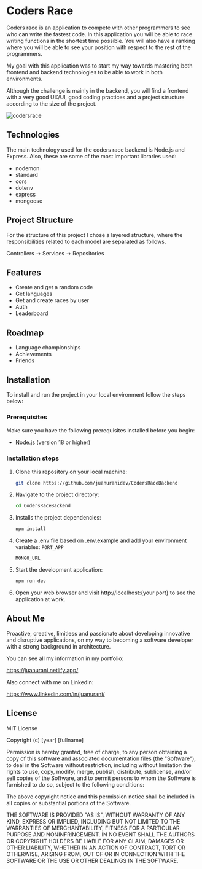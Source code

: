 # Coders Race

Coders race is an application to compete with other programmers to see who can write the fastest code. In this application you will be able to race writing functions in the shortest time possible. You will also have a ranking where you will be able to see your position with respect to the rest of the programmers.

My goal with this application was to start my way towards mastering both frontend and backend technologies to be able to work in both environments.

Although the challenge is mainly in the backend, you will find a frontend with a very good UX/UI, good coding practices and a project structure according to the size of the project.

![codersrace](https://github.com/juanuranidev/Freres/assets/96846723/c79c1e20-ee87-4956-9150-76774bd0caf1)

## Technologies

The main technology used for the coders race backend is Node.js and Express. Also, these are some of the most important libraries used:

- nodemon
- standard
- cors
- dotenv
- express
- mongoose

## Project Structure

For the structure of this project I chose a layered structure, where the responsibilities related to each model are separated as follows.

Controllers -> Services -> Repositories

## Features

- Create and get a random code
- Get languages
- Get and create races by user
- Auth
- Leaderboard

## Roadmap

- Language championships
- Achievements
- Friends

## Installation

To install and run the project in your local environment follow the steps below:

### Prerequisites

Make sure you have the following prerequisites installed before you begin:

- [Node.js](https://nodejs.org/) (version 18 or higher)

### Installation steps

1. Clone this repository on your local machine:
   ```bash
   git clone https://github.com/juanuranidev/CodersRaceBackend
   ```
2. Navigate to the project directory:
   ```bash
   cd CodersRaceBackend
   ```
3. Installs the project dependencies:
   ```bash
   npm install
   ```
4. Create a .env file based on .env.example and add your environment variables:
   `PORT_APP`

   `MONGO_URL`

5. Start the development application:
   ```bash
   npm run dev
   ```
6. Open your web browser and visit http://localhost:{your port} to see the application at work.

## About Me

Proactive, creative, limitless and passionate about developing innovative and disruptive applications, on my way to becoming a software developer with a strong background in architecture.

You can see all my information in my portfolio:

https://juanurani.netlify.app/

Also connect with me on LinkedIn:

https://www.linkedin.com/in/juanurani/

## License

MIT License

Copyright (c) [year] [fullname]

Permission is hereby granted, free of charge, to any person obtaining a copy
of this software and associated documentation files (the "Software"), to deal
in the Software without restriction, including without limitation the rights
to use, copy, modify, merge, publish, distribute, sublicense, and/or sell
copies of the Software, and to permit persons to whom the Software is
furnished to do so, subject to the following conditions:

The above copyright notice and this permission notice shall be included in all
copies or substantial portions of the Software.

THE SOFTWARE IS PROVIDED "AS IS", WITHOUT WARRANTY OF ANY KIND, EXPRESS OR
IMPLIED, INCLUDING BUT NOT LIMITED TO THE WARRANTIES OF MERCHANTABILITY,
FITNESS FOR A PARTICULAR PURPOSE AND NONINFRINGEMENT. IN NO EVENT SHALL THE
AUTHORS OR COPYRIGHT HOLDERS BE LIABLE FOR ANY CLAIM, DAMAGES OR OTHER
LIABILITY, WHETHER IN AN ACTION OF CONTRACT, TORT OR OTHERWISE, ARISING FROM,
OUT OF OR IN CONNECTION WITH THE SOFTWARE OR THE USE OR OTHER DEALINGS IN THE
SOFTWARE.

